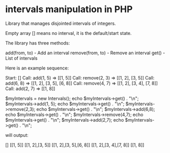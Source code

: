 # intervals manipulation in PHP

Library that manages disjointed intervals of integers.

Empty array [] means no interval, it is the default/start state.

The library has three methods:

add(from, to)     - Add an interval
remove(from, to)  - Remove an interval
get()             - List of intervals 

Here is an example sequence:

Start: []
Call: add(1, 5) => [[1, 5]]
Call: remove(2, 3) => [[1, 2], [3, 5]]
Call: add(6, 8) => [[1, 2], [3, 5], [6, 8]]
Call: remove(4, 7) => [[1, 2], [3, 4], [7, 8]]
Call: add(2, 7) => [[1, 8]]

  $myIntervals = new Intervals();
  echo $myIntervals->get() . "\n";
  $myIntervals->add(1, 5);
  echo $myIntervals->get() . "\n";
  $myIntervals->remove(2,3);
  echo $myIntervals->get() . "\n";
  $myIntervals->add(6,8);
  echo $myIntervals->get() . "\n";
  $myIntervals->remove(4,7);
  echo $myIntervals->get() . "\n";
  $myIntervals->add(2,7);
  echo $myIntervals->get() . "\n";
  
will output:

[]
[[1, 5]]
[[1, 2],[3, 5]]
[[1, 2],[3, 5],[6, 8]]
[[1, 2],[3, 4],[7, 8]]
[[1, 8]]
